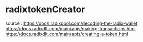 # radixtokenCreator
source :
https://docs.radixpool.com/decoding-the-radix-wallet
https://docs.radixdlt.com/main/apis/making-transactions.html
https://docs.radixdlt.com/main/apis/creating-a-token.html

